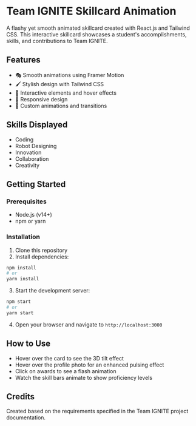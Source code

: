 # Team IGNITE Skillcard Animation

A flashy yet smooth animated skillcard created with React.js and Tailwind CSS. This interactive skillcard showcases a student's accomplishments, skills, and contributions to Team IGNITE.

## Features

- 🎭 Smooth animations using Framer Motion
- 🖌️ Stylish design with Tailwind CSS
- 🌟 Interactive elements and hover effects
- 📱 Responsive design
- 🎨 Custom animations and transitions

## Skills Displayed

- Coding
- Robot Designing
- Innovation
- Collaboration
- Creativity

## Getting Started

### Prerequisites

- Node.js (v14+)
- npm or yarn

### Installation

1. Clone this repository
2. Install dependencies:

```bash
npm install
# or
yarn install
```

3. Start the development server:

```bash
npm start
# or
yarn start
```

4. Open your browser and navigate to `http://localhost:3000`

## How to Use

- Hover over the card to see the 3D tilt effect
- Hover over the profile photo for an enhanced pulsing effect
- Click on awards to see a flash animation
- Watch the skill bars animate to show proficiency levels

## Credits

Created based on the requirements specified in the Team IGNITE project documentation. 